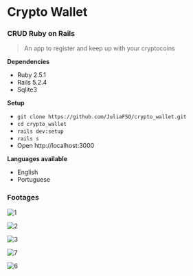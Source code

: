 # Crypto Wallet
### CRUD Ruby on Rails
> An app to register and keep up with your cryptocoins

**Dependencies**
* Ruby 2.5.1
* Rails 5.2.4
* Sqlite3

**Setup**
* `git clone https://github.com/JuliaFSO/crypto_wallet.git`
* `cd crypto_wallet`
* `rails dev:setup`
* `rails s`
* Open http://localhost:3000

**Languages available**
* English
* Portuguese

### Footages

![1](https://user-images.githubusercontent.com/81381511/172503876-7cdb60bc-66f3-4881-88ed-07d54be55504.png)

![2](https://user-images.githubusercontent.com/81381511/172500654-79f434a7-b6c7-4e4b-b7f6-3c5dfb5dd178.png)

![3](https://user-images.githubusercontent.com/81381511/172500666-502643f1-d981-43dd-a2d5-cf70d8245b31.png)

![7](https://user-images.githubusercontent.com/81381511/172504213-33ebf601-3ced-45ce-a171-2a37cf745f73.png)

![6](https://user-images.githubusercontent.com/81381511/172500709-d61e7a17-aa50-46ec-90b1-022d98fb4bfc.png)
